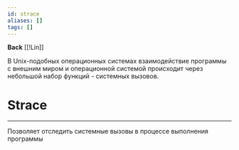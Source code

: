 ```yaml
---
id: strace
aliases: []
tags: []
---
```

**Back**
    [[!Lin]]

В Unix-подобных операционных системах взаимодействие программы с внешним миром и операционной системой происходит через небольшой набор функций - системных вызовов.

# Strace
---
Позволяет отследить системные вызовы в процессе выполнения программы
